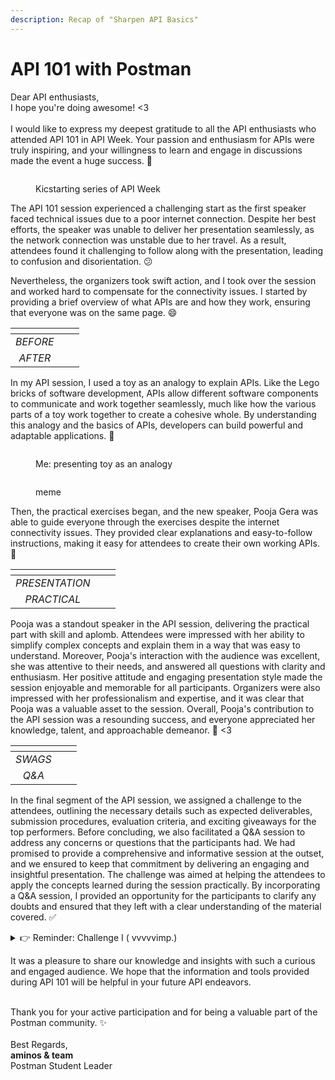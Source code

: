 ```yaml
---
description: Recap of "Sharpen API Basics"
---
```


# API 101 with Postman

Dear API enthusiasts, \
I hope you're doing awesome! <3\
\
I would like to express my deepest gratitude to all the API enthusiasts who attended API 101 in API Week. Your passion and enthusiasm for APIs were truly inspiring, and your willingness to learn and engage in discussions made the event a huge success. 🚀

<figure><img src=".gitbook/assets/image (53).png" alt=""><figcaption><p>Kicstarting series of API Week</p></figcaption></figure>

The API 101 session experienced a challenging start as the first speaker faced technical issues due to a poor internet connection. Despite her best efforts, the speaker was unable to deliver her presentation seamlessly, as the network connection was unstable due to her travel. As a result, attendees found it challenging to follow along with the presentation, leading to confusion and disorientation. 😕

Nevertheless, the organizers took swift action, and  I took over the session and worked hard to compensate for the connectivity issues. I started by providing a brief overview of what APIs are and how they work, ensuring that everyone was on the same page. 😄

<table data-card-size="large" data-view="cards"><thead><tr><th align="center"></th><th></th><th align="center"></th></tr></thead><tbody><tr><td align="center"><em>BEFORE</em></td><td></td><td align="center"><img src=".gitbook/assets/image (57).png" alt=""></td></tr><tr><td align="center"><em>AFTER</em></td><td></td><td align="center"><img src=".gitbook/assets/image (78).png" alt=""></td></tr></tbody></table>

In my API session, I used a toy as an analogy to explain APIs. Like the Lego bricks of software development, APIs allow different software components to communicate and work together seamlessly, much like how the various parts of a toy work together to create a cohesive whole. By understanding this analogy and the basics of APIs, developers can build powerful and adaptable applications. 🧸

<div align="left">

<figure><img src=".gitbook/assets/image (29).png" alt=""><figcaption><p>Me: presenting toy as an analogy</p></figcaption></figure>

 

<figure><img src=".gitbook/assets/image (73).png" alt=""><figcaption><p>meme</p></figcaption></figure>

</div>

Then, the practical exercises began, and the new speaker, Pooja Gera was able to guide everyone through the exercises despite the internet connectivity issues. They provided clear explanations and easy-to-follow instructions, making it easy for attendees to create their own working APIs. 💖

<table data-card-size="large" data-view="cards"><thead><tr><th align="center"></th><th></th><th align="center"></th></tr></thead><tbody><tr><td align="center"><em>PRESENTATION</em></td><td></td><td align="center"><img src=".gitbook/assets/image (48).png" alt=""></td></tr><tr><td align="center"><em>PRACTICAL</em></td><td></td><td align="center"><img src=".gitbook/assets/image (36).png" alt=""></td></tr></tbody></table>

Pooja was a standout speaker in the API session, delivering the practical part with skill and aplomb. Attendees were impressed with her ability to simplify complex concepts and explain them in a way that was easy to understand. Moreover, Pooja's interaction with the audience was excellent, she was attentive to their needs, and answered all questions with clarity and enthusiasm. Her positive attitude and engaging presentation style made the session enjoyable and memorable for all participants. Organizers were also impressed with her professionalism and expertise, and it was clear that Pooja was a valuable asset to the session. Overall, Pooja's contribution to the API session was a resounding success, and everyone appreciated her knowledge, talent, and approachable demeanor. 🥹 <3

<table data-card-size="large" data-view="cards"><thead><tr><th align="center"></th><th></th><th align="center"></th></tr></thead><tbody><tr><td align="center"><em>SWAGS</em></td><td></td><td align="center"><img src=".gitbook/assets/image (1).png" alt=""></td></tr><tr><td align="center"><em>Q&#x26;A</em></td><td></td><td align="center"><img src=".gitbook/assets/image (63).png" alt=""></td></tr></tbody></table>

In the final segment of the API session, we assigned a challenge to the attendees, outlining the necessary details such as expected deliverables, submission procedures, evaluation criteria, and exciting giveaways for the top performers. Before concluding, we also facilitated a Q\&A session to address any concerns or questions that the participants had. We had promised to provide a comprehensive and informative session at the outset, and we ensured to keep that commitment by delivering an engaging and insightful presentation. The challenge was aimed at helping the attendees to apply the concepts learned during the session practically. By incorporating a Q\&A session, I provided an opportunity for the participants to clarify any doubts and ensured that they left with a clear understanding of the material covered. ✅



<details>

<summary>👉 Reminder: Challenge I      ( vvvvvimp.)</summary>

<img src=".gitbook/assets/image (65).png" alt="" data-size="original">    Click [here](./#week-long-tasks) for challenge yourself & win swags!

</details>

It was a pleasure to share our knowledge and insights with such a curious and engaged audience. We hope that the information and tools provided during API 101 will be helpful in your future API endeavors.

\
Thank you for your active participation and for being a valuable part of the Postman community. ✨\
\
Best Regards,\
**aminos & team**\
Postman Student Leader
